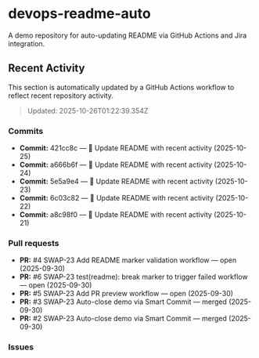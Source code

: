 # devops-readme-auto
A demo repository for auto-updating README via GitHub Actions and Jira integration.

##  Recent Activity
This section is automatically updated by a GitHub Actions workflow to reflect recent repository activity.

<!--START_SECTION:activity-->
> Updated: 2025-10-26T01:22:39.354Z

### Commits
- **Commit:** 421cc8c — 📄 Update README with recent activity (2025-10-25)
- **Commit:** a666b6f — 📄 Update README with recent activity (2025-10-24)
- **Commit:** 5e5a9e4 — 📄 Update README with recent activity (2025-10-23)
- **Commit:** 6c03c82 — 📄 Update README with recent activity (2025-10-22)
- **Commit:** a8c98f0 — 📄 Update README with recent activity (2025-10-21)

### Pull requests
- **PR:** #4 SWAP-23 Add README marker validation workflow — open (2025-09-30)
- **PR:** #6 SWAP-23 test(readme): break marker to trigger failed workflow — open (2025-09-30)
- **PR:** #5 SWAP-23 Add PR preview workflow — open (2025-09-30)
- **PR:** #3 SWAP-23 Auto-close demo via Smart Commit — merged (2025-09-30)
- **PR:** #2 SWAP-23 Auto-close demo via Smart Commit — merged (2025-09-30)

### Issues
<!--END_SECTION:activity-->


<!-- Smart Commit FINISH test -->
